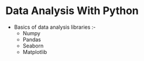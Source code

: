 # Data Analysis With Python

* Basics of data analysis libraries :-
  * Numpy
  * Pandas
  * Seaborn
  * Matplotlib 

